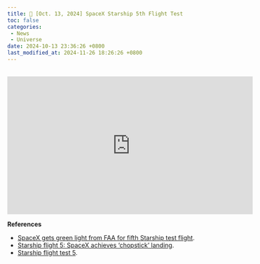 ```yaml
---
title: 📰 [Oct. 13, 2024] SpaceX Starship 5th Flight Test
toc: false
categories:
 - News
 - Universe
date: 2024-10-13 23:36:26 +0800
last_modified_at: 2024-11-26 18:26:26 +0800
---
```


<br>

<iframe class="iframe--video" width="560" height="315" src="https://www.youtube.com/embed/b28zbsnk-48?si=H749c3UDr1A9JUH4" title="YouTube video player" frameborder="0" allow="accelerometer; autoplay; clipboard-write; encrypted-media; gyroscope; picture-in-picture; web-share" referrerpolicy="strict-origin-when-cross-origin" allowfullscreen></iframe>

<br>

**References**

- [SpaceX gets green light from FAA for fifth Starship test flight](https://edition.cnn.com/2024/10/12/science/faa-spacex-starship-test-flight-5/index.html).
- [Starship flight 5: SpaceX achieves ‘chopstick’ landing](https://edition.cnn.com/2024/10/13/science/spacex-starship-test-flight-5-launch/index.html).
- [Starship flight test 5](https://en.wikipedia.org/wiki/Starship_flight_test_5).

